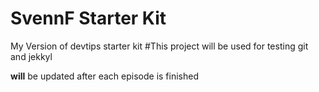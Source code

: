 SvennF Starter Kit
===================

My Version of devtips starter kit
#This project will be used for testing git and jekkyl


__will__ be updated after each episode is finished



